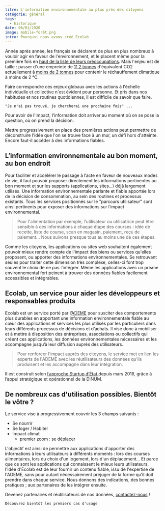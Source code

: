 ```yaml
---
titre: L'information environnementale au plus près des citoyens
catégorie: général
tags:
  - historique
date: 06/01/2020
image: mobile-forêt.png
intro: Pourquoi nous avons créé Ecolab
---
```


Année après année, les français se déclarent de plus en plus nombreux à vouloir agir en faveur de l'environnement, et le placent même pour la première fois en [haut de la liste de leurs préoccupations](https://presse.ademe.fr/2019/12/barometre-les-francais-placent-lenvironnement-pour-la-premiere-fois-en-haut-de-la-liste-de-leurs-preoccupations.html).
Mais l'enjeu est de taille : passer d'une empreinte de [11,2 tonnes](https://www.insee.fr/fr/statistiques/3281683?sommaire=3281778) d'équivalent CO2 actuellement à [moins de 2 tonnes](http://temis.documentation.developpement-durable.gouv.fr/docs/Temis/0085/Temis-0085717/22640.pdf) pour contenir le réchauffement climatique à moins de 2 °C.

Faire correspondre ces enjeux globaux avec les actions à l'échelle individuelle et collective n'est évident pour personne. Et pris dans nos habitudes et nos routines quotidiennes, il est difficile de savoir que faire.

```
"Je n'ai pas trouvé, je chercherai une prochaine fois" ...
```

Pour avoir de l'impact, l'information doit arriver au moment où on se pose la question, où on prend la décision.

Mettre progressivement en place des premières actions peut permettre de déconstruire l'idée que l'on se trouve face à un mur, un défi hors d'atteinte. Encore faut-il accéder à des informations fiables.

## L’information environnementale au bon moment, au bon endroit

Pour faciliter et accélérer le passage à l’acte en faveur de nouveaux modes de vie, il faut pouvoir proposer directement les informations pertinentes au bon moment et sur les supports (applications, sites...) déjà largement utilisés. Une information environnementale parlante et fiable apportée lors de la décision de consommation, au sein des routines et processus existants.
Tous les services positionnés sur le "parcours utilisateur" sont ainsi pertinents pour exposer des informations sur l’impact environnemental.

> Pour l'alimentation par exemple, l'utilisateur ou utilisatrice peut être sensible à ces informations à chaque étape des courses : idée de recette, liste de course, scan en magasin, paiement, reçu de paiement…
> Nous suivons presque tous au moins une de ces étapes.

Comme les citoyens, les applications ou sites web souhaitent également pouvoir mieux rendre compte de l'impact des biens ou services qu'elles proposent, ou apporter des informations environnementales. Se retrouvant seules pour traiter cette dimension très complexe, celles-ci font trop souvent le choix de ne pas l’intégrer. Même les applications avec un prisme environnemental fort peinent à trouver des données fiables facilement accessibles et intégrables.

## Ecolab, un service pour aider les développeurs et responsables produits

Ecolab est un service porté par l’[ADEME](https://www.ademe.fr) pour susciter des comportements plus durables en apportant une information environnementale fiable au cœur des applications et services les plus utilisés par les particuliers dans leurs différents processus de décisions et d’achats. Il vise donc à mobiliser et à mettre à disposition des entreprises, associations ou collectifs qui créent ces applications, les données environnementales nécessaires et les accompagne jusqu’à leur diffusion auprès des utilisateurs.

> Pour renforcer l'impact auprès des citoyens, le service met en lien les experts de l'ADEME avec les réutilisateurs des données qu'ils produisent et les accompagne dans leur intégration.

Il est construit selon [l’approche Startup d’État ](https://beta.gouv.fr/) depuis mars 2019, grâce à l’appui stratégique et opérationnel de la DINUM.

## De nombreux cas d'utilisation possibles. Bientôt le vôtre ?

Le service vise à progressivement couvrir les 3 champs suivants :

- Se nourrir
- Se loger / Habiter
- Impact climat
  - premier zoom : se déplacer

L'objectif est ainsi de permettre aux applications d'apporter des informations à leurs utilisateurs à différents moments : lors des courses alimentaires, lors du choix d'un logement, lors d'un déplacement...
Et parce que ce sont les applications qui connaissent le mieux leurs utilisateurs, l'idée d'Ecolab est de leur fournir un contenu fiable, issu de l'expertise de l'ADEME, sans pour autant nécessairement préjuger de la forme qu'il doit prendre dans chaque service. Nous donnons des indications, des bonnes pratiques ; aux partenaires de les intégrer ensuite.

Devenez partenaires et réutilisateurs de nos données, [contactez-nous](https://ecolab.ademe.fr/nouscontacter) !

`Découvrez bientôt les premiers cas d'usage`
